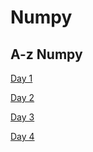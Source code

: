 # Numpy
## A-z Numpy

[Day 1](https://github.com/Shailejaa/Numpy/blob/main/Day%201%20Numpy.pptx) 


[Day 2](https://github.com/Shailejaa/Numpy/blob/main/Numpy%20Day%202.ipynb)


[Day 3](https://github.com/Shailejaa/Numpy/blob/main/Numpy%20Day%203.ipynb)

[Day 4](https://github.com/Shailejaa/Numpy/blob/main/Numpy%20Day%204.ipynb)

